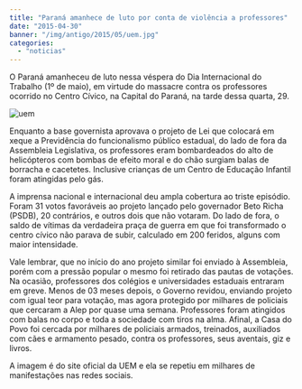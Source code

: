 ```yaml
---
title: "Paraná amanhece de luto por conta de violência a professores"
date: "2015-04-30"
banner: "/img/antigo/2015/05/uem.jpg"
categories: 
  - "noticias"
---
```




O Paraná amanheceu de luto nessa véspera do Dia Internacional do Trabalho (1º de maio), em virtude do massacre contra os professores ocorrido no Centro Cívico, na Capital do Paraná, na tarde dessa quarta, 29.

<!-- more -->

![uem](/img/antigo/2015/05/uem.jpg)

Enquanto a base governista aprovava o projeto de Lei que colocará em xeque a Previdência do funcionalismo público estadual, do lado de fora da Assembleia Legislativa, os professores eram bombardeados do alto de helicópteros com bombas de efeito moral e do chão surgiam balas de borracha e cacetetes. Inclusive crianças de um Centro de Educação Infantil foram atingidas pelo gás.

A imprensa nacional e internacional deu ampla cobertura ao triste episódio. Foram 31 votos favoráveis ao projeto lançado pelo governador Beto Richa (PSDB), 20 contrários, e outros dois que não votaram. Do lado de fora, o saldo de vítimas da verdadeira praça de guerra em que foi transformado o centro cívico não parava de subir, calculado em 200 feridos, alguns com maior intensidade.

Vale lembrar, que no início do ano projeto similar foi enviado à Assembleia, porém com a pressão popular o mesmo foi retirado das pautas de votações. Na ocasião, professores dos colégios e universidades estaduais entraram em greve. Menos de 03 meses depois, o Governo revidou, enviando projeto com igual teor para votação, mas agora protegido por milhares de policiais que cercaram a Alep por quase uma semana. Professores foram atingidos com balas no corpo e toda a sociedade com tiros na alma. Afinal, a Casa do Povo foi cercada por milhares de policiais armados, treinados, auxiliados com cães e armamento pesado, contra os professores, seus aventais, giz e livros.

A imagem é do site oficial da UEM e ela se repetiu em milhares de manifestações nas redes sociais.
